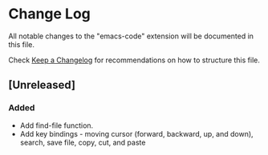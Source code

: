 # Change Log

All notable changes to the "emacs-code" extension will be documented in this file.

Check [Keep a Changelog](http://keepachangelog.com/) for recommendations on how to structure this file.

## [Unreleased]
### Added
- Add find-file function.
- Add key bindings - moving cursor (forward, backward, up, and down), search, save file, copy, cut, and paste